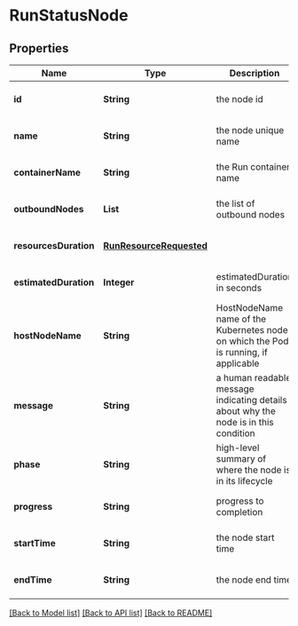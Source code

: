 # RunStatusNode
## Properties

Name | Type | Description | Notes
------------ | ------------- | ------------- | -------------
**id** | **String** | the node id | [optional] [default to null]
**name** | **String** | the node unique name | [optional] [default to null]
**containerName** | **String** | the Run container name | [optional] [default to null]
**outboundNodes** | **List** | the list of outbound nodes | [optional] [default to null]
**resourcesDuration** | [**RunResourceRequested**](RunResourceRequested.md) |  | [optional] [default to null]
**estimatedDuration** | **Integer** | estimatedDuration in seconds | [optional] [default to null]
**hostNodeName** | **String** | HostNodeName name of the Kubernetes node on which the Pod is running, if applicable | [optional] [default to null]
**message** | **String** | a human readable message indicating details about why the node is in this condition | [optional] [default to null]
**phase** | **String** | high-level summary of where the node is in its lifecycle | [optional] [default to null]
**progress** | **String** | progress to completion | [optional] [default to null]
**startTime** | **String** | the node start time | [optional] [default to null]
**endTime** | **String** | the node end time | [optional] [default to null]

[[Back to Model list]](../README.md#documentation-for-models) [[Back to API list]](../README.md#documentation-for-api-endpoints) [[Back to README]](../README.md)

